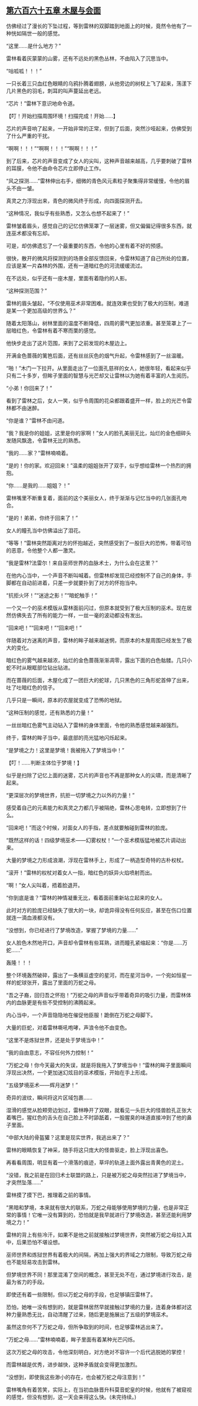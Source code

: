 ## [第六百六十五章 木屋与会面](https://www.xxbiquge.com/11_11222/8983799.html)


  仿佛经过了漫长的下坠过程，等到雷林的双脚踏到地面上的时候，竟然令他有了一种恍如隔世一般的感觉。

  “这里……是什么地方？”

  雷林看着灰蒙蒙的山雾，还有不远处的黑色丛林，不由陷入了沉思当中。

  “咕呱呱！！！”

  一只长着三只血红色眼睛的乌鸦扑腾着翅膀，从他旁边的树杈上飞了起来，荡漾下几片黑色的羽毛，刺耳的叫声蔓延出老远。

  “芯片！”雷林下意识地命令道。

  【叮！开始扫描周围环境！扫描完成！开始……】

  芯片的声音响了起来，一开始非常的正常，但到了后面，突然沙哑起来，仿佛受到了什么严重的干扰。

  “啊啊！！！”“啊啊！！！”“啊啊！！！”

  到了后来，芯片的声音变成了女人的尖叫，这种声音越来越高，几乎要刺破了雷林的耳膜，令他不由命令芯片立即停止工作。

  “风之探测……”雷林伸出右手，细微的青色风元素粒子聚集得非常缓慢，令他的眉头不由一皱。

  真灵之力浮现出来，青色的微风终于形成，向四面探测开去。

  “这种情况，我似乎有些熟悉，又怎么也想不起来了！”

  雷林皱着眉头，感觉自己的记忆仿佛笼罩了一层迷雾，但又偏偏记得很多东西，就连巫术都没有忘却。

  可是，却仿佛遗忘了一个最重要的东西，令他的心里有着不好的预感。

  很快，散开的微风将探测到的场景全部反馈回来，令雷林知道了自己所处的位置，应该是某一片森林的外围，还有一道暗红色的河流缓缓流过。

  在不远处，似乎还有一座木屋，里面有着隐约的人影。

  “这种探测范围？”

  雷林的眉头皱起，“不仅使用巫术非常困难。就连效果也受到了极大的压制，难道是某一个更加高级的世界么？”

  随着太阳落山，树林里面的温度不断降低，四周的雾气更加浓重。甚至笼罩上了一层暗红色，令雷林有着不寒而栗的感觉。

  他快步走出了这片范围，来到了之前发现的木屋边上。

  开满金色蔷薇的篱笆后面，还有丝丝灰色的烟气升起，令雷林感到了一丝温暖。

  “啪！”木门一下拉开。从里面走出了一位面孔慈祥的女人，她很年轻，看起来似乎只有二十多岁，但眸子里面的智慧与光芒却又让雷林以为她有着丰富的人生阅历。

  “小弟！你回来了！”

  看到了雷林之后，女人一笑，似乎令周围的花朵都跟着盛开一样，脸上的光芒令雷林都不由迷醉。

  “你是谁？”雷林不由问道。

  “我？我是你的姐姐，这里是你的家啊！”女人的脸孔美丽无比，灿烂的金色细碎头发随风飘逸，令雷林无比的熟悉。

  “我的……家？”雷林喃喃着。

  “是的！你的家。欢迎回来！”温柔的姐姐张开了双手，似乎想给雷林一个热烈的拥抱。

  “你……是我的……姐姐？！”

  雷林嘴里不断重复着，面前的这个美丽女人，终于渐渐与记忆当中的几张面孔吻合。

  “是的！弟弟，你终于回来了！”

  女人的瞳孔当中仿佛溢出了泪花。

  “等等！”雷林突然距离对方的怀抱越近，突然感受到了一股巨大的恐怖，带着可怕的恶意，令他整个人都一激灵。

  “我是雷林?法雷尔！来自巫师世界的血脉术士，为什么会在这里？”

  在他内心当中，一个声音不断叫喊着。但雷林却发现已经控制不了自己的身体，手脚都在自动前进着，只差一步就要扑到了对方的怀抱当中。

  “抗拒火环！”“迷途之影！”“暗蛇触手！”

  一个又一个的巫术模版从雷林面前闪过，但原本就受到了极大压制的巫术。现在居然仿佛失去了所有的能力一样，一丝一毫的波动都没有发出。

  “回来吧！”“回来吧！”“回来吧！”

  伴随着对方迷离的声音，雷林的眸子越来越迷惘，而原本的木屋周围已经发生了极大的变化。

  暗红色的雾气越来越浓，灿烂的金色蔷薇渐渐凋零，露出下面的白色骷髅。几只小蛇不时从眼眶部位钻出钻进。

  而在蔷薇的后面，木屋化成了一团巨大的蛇球，几只黑色的三角形蛇首伸了出来，吐了吐暗红色的信子。

  几乎只是一瞬间，原本的农屋就变成了恐怖的地狱。

  “这种压制的感觉，还有熟悉的力量！”

  一丝丝暗红色雾气主动钻入了雷林的身体里面，令他的熟悉感觉越来越强烈。

  终于，雷林的眸子当中，最底部的亮光猛地闪烁起来。

  “是梦境之力！这里是梦境！我被拖入了梦境当中！”

  【叮！……判断主体位于梦境！】

  似乎是扫除了记忆上面的迷雾，芯片的声音也不再是那种女人的尖啸，而是清晰了起来。

  “更深层次的梦境世界，抗拒一切梦境之力以外的力量！”

  感受着自己的元素能力和真灵之力都几乎被隔绝，雷林心思电转，立即想到了什么。

  “回来吧！”而这个时候，对面女人的手指，差点就要触碰到雷林的脸庞。

  “既然这样的话！四级梦境巫术——幻雾权杖！”一个巫术模版猛地被芯片调动出来。

  大量的梦境之力形成浪潮，浮现在雷林手上，形成了一柄造型奇特的古朴权杖。

  “滚开！”雷林的权杖对着女人一指，暗红色的妖异火焰喷射而出。

  “啊！”女人尖叫着，捂着脸退开。

  “你到底是谁？”雷林的神情凝重无比，看着面前重新站立起来的女人。

  此时对方的脸庞已经缺失了很大的一块，却诡异得没有任何反应，甚至在伤口位置就连一滴血液都没有。

  “没想到，你已经进行了梦境改造，掌握了梦境的力量……”

  女人脸色木然地开口，声音却令雷林有些耳熟，进而瞳孔紧缩起来：“你是……万蛇……”

  轰隆！！！

  整个环境轰然破碎，露出了一条横亘虚空的星河，而在星河当中，一个宛如恒星一样的蛇球张开，露出了里面的万蛇之母。

  “吾之子裔，回归吾之怀抱！”万蛇之母的声音似乎带着奇异的吸引力量，而雷林体内的血脉更是有些不受控制的沸腾起来。

  内心当中，一个声音隐隐地在催促他臣服！跪倒在万蛇之母脚下。

  大量的巨蛇，对着雷林嘶吼咆哮，声浪令他不由变色。

  “这里不是炼狱世界，还是处于梦境当中！”

  “我的自由意志，不容任何外力控制！”

  “万蛇之母！你今天最大的失误，就是将我拖入了梦境当中！”雷林的眸子里面瞬间浮现出决然，一个更加迷幻炫目的巫术模版，开始在手上形成。

  “五级梦境巫术——辉月迷梦！”

  奇异的波纹，瞬间将这片区域包裹……

  湿滑的感觉从脸颊旁边划过，雷林睁开了双眼，就看见一头巨大的怪兽脸孔正张大着嘴巴，猩红色的舌头在自己脸上不时舔舐着，一股腥臭的味道直接冲到了他的鼻子里面。

  “中部大陆的骨盔獾？这里是现实世界，我逃出来了？”

  雷林的眼睛恢复了神采，随手将这只庞大的怪兽驱走，脸上浮现出喜色。

  再看看周围，明显有着一个滑落的痕迹，草坪的轨道上面外露出青黄色的泥土。

  “没错，我之前是在回归术士联盟的路上，只是被万蛇之母突然拉进了梦境当中，才突然坠落……”

  雷林摸了摸下巴，推理着之前的事情。

  “黑暗和梦境，本来就有很大的联系，万蛇之母能够使用梦境的力量，也是非常正常的事情！它唯一没有算到的，恐怕就是我早就进行了梦境改造，甚至还能利用梦境之力！”

  雷林的背上有些冷汗，如果不是他之前就接触过梦境世界，突然被万蛇之母拉入其中，后果恐怕不堪设想。

  巫师世界和炼狱世界有着极大的间隔，再加上强大的界域之力限制，导致万蛇之母也不能轻易攻击到雷林。

  但梦境世界不同！那里混淆了空间的概念，甚至无处不在，通过梦境进行攻击，是最为省力的手段。

  即使还有着一些限制，但以万蛇之母的手段，也足够镇压雷林了。

  恐怕，她唯一没有想到的，就是雷林居然早就接触过梦境的力量，连着身体都对这种力量熟悉无比，自动清醒了过来，随后更是施展出了五级的梦境巫术。

  虽然这奈何不了万蛇之母，但所争取到的时间，也足够雷林逃出来了。

  “万蛇之母……”雷林喃喃着，眸子里面有着某种光芒闪烁。

  这次万蛇之母的攻击，令他深刻明白，对方绝对不容许一个后代逃脱她的掌控！

  而雷林越是优秀，进步越快，这种矛盾就会变得更加激烈。

  “没想到，即使我这些渺小的存在，也会被万蛇之母注意到！”

  雷林嘴角有着苦笑，实际上，在当初血脉晋升科莫音蛇皇的时候，他就有了被窥视的感觉，但没有想到，这一天会来得这么快。(未完待续。)
